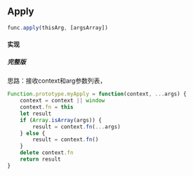 ## Apply

```js
func.apply(thisArg, [argsArray])
```

#### 实现
##### 完整版
思路：接收context和arg参数列表，
```js
Function.prototype.myApply = function(context, ...args) {
    context = context || window
    context.fn = this
    let result
    if (Array.isArray(args)) {
        result = context.fn(...args)
    } else {
        result = context.fn()
    }
    delete context.fn
    return result
}
```

